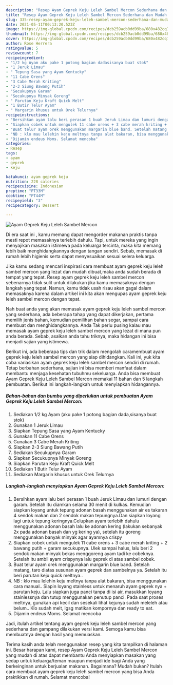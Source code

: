 ```yaml
---
description: "Resep Ayam Geprek Keju Leleh Sambel Mercon Sederhana dan Mudah Dibuat"
title: "Resep Ayam Geprek Keju Leleh Sambel Mercon Sederhana dan Mudah Dibuat"
slug: 335-resep-ayam-geprek-keju-leleh-sambel-mercon-sederhana-dan-mudah-dibuat
date: 2021-05-11T00:13:20.523Z
image: https://img-global.cpcdn.com/recipes/dcb259acb0dd99ba/680x482cq70/ayam-geprek-keju-leleh-sambel-mercon-foto-resep-utama.jpg
thumbnail: https://img-global.cpcdn.com/recipes/dcb259acb0dd99ba/680x482cq70/ayam-geprek-keju-leleh-sambel-mercon-foto-resep-utama.jpg
cover: https://img-global.cpcdn.com/recipes/dcb259acb0dd99ba/680x482cq70/ayam-geprek-keju-leleh-sambel-mercon-foto-resep-utama.jpg
author: Rose Herrera
ratingvalue: 5
reviewcount: 7
recipeingredient:
- "1/2 kg Ayam aku pake 1 potong bagian dadasisanya buat stok"
- "1 Jeruk Limau"
- " Tepung Sasa yang Ayam Kentucky"
- "11 Cabe Orens"
- "3 Cabe Merah Kriting"
- "2-3 Siung Bawang Putih"
- "Secukupnya Garam"
- "Secukupnya Minyak Goreng"
- " Parutan Keju Kraft Quick Melt"
- "1 Butir Telur Ayam"
- " Margarin khusus untuk Orek Telurnya"
recipeinstructions:
- "Bersihkan ayam lalu beri perasan 1 buah Jeruk Limau dan lumuri dengan garam. Setelah itu diamkan selama 30 menit di kulkas. Kemudian siapkan loyang untuk tepung adonan basah menggunakan air es takaran 4 sendok makan dan 2 sendok makan tepungnya.Dan siapkan loyang lagi untuk tepung keringnya.Celupkan ayam terlebih dahulu menggunakan adonan basah lalu ke adonan kering (lakukan sebanyak 2x pada adonan basah dan yg kering ya), setelah itu goreng menggunakan banyak minyak agar ayamnya crispy"
- "Siapkan cobek untuk mengulek 11 cabe orens + 3 cabe merah kriting + 2 bawang putih + garam secukupnya. Ulek sampai halus, lalu beri 2 sendok makan minyak bekas menggoreng ayam tadi ke cobeknya. Setelah itu ambil ayam crispynya lalu geprek di atas sambel cobek."
- "Buat telur ayam orek menggunakan margarin blue band. Setelah matang, taro diatas susunan ayam geprek dan sambelnya ya. Setelah itu beri parutan keju quick meltnya.."
- "NB : klo mau lelehin keju meltnya tanpa alat bakaran, bisa menggunakan cara manual.. Siapin loyang stainless untuk menaruh ayam geprek nya + parutan keju. Lalu siapkan juga panci tanpa di isi air, masukkan loyang stainlessnya dan tutup menggunakan penutup panci. Pada saat proses meltnya, gunakan api kecil dan sesekali lihat kejunya sudah meleleh atau belum.. Klo sudah melt, lgsg matikan kompornya dan ready to eat."
- "Dijamin endeus Moms. Selamat mencoba"
categories:
- Resep
tags:
- ayam
- geprek
- keju

katakunci: ayam geprek keju 
nutrition: 228 calories
recipecuisine: Indonesian
preptime: "PT33M"
cooktime: "PT44M"
recipeyield: "3"
recipecategory: Dessert

---
```



![Ayam Geprek Keju Leleh Sambel Mercon](https://img-global.cpcdn.com/recipes/dcb259acb0dd99ba/680x482cq70/ayam-geprek-keju-leleh-sambel-mercon-foto-resep-utama.jpg)

Di era  saat ini , kamu memang dapat mengorder makanan praktis tanpa mesti repot memasaknya terlebih dahulu. Tapi, untuk mereka yang ingin menyajikan masakan istimewa pada keluarga tercinta, maka kita memang lebih baik menghidangkannya dengan tangan sendiri. Sebab, memasak di rumah lebih higienis serta dapat menyesuaikan sesuai selera keluarga.

Jika kamu sedang mencari inspirasi cara membuat ayam geprek keju leleh sambel mercon yang lezat dan mudah dibuat,maka anda sudah berada di tempat yang tepat. Resep ayam geprek keju leleh sambel mercon  sebenarnya tidak sulit untuk dilakukan jika kamu memasaknya dengan langkah yang tepat. Namun, kamu tidak usah risau akan gagal dalam memasaknya 
karena dalam artikel ini kita akan mengupas ayam geprek keju leleh sambel mercon dengan tepat.  



Nah buat anda yang akan memasak ayam geprek keju leleh sambel mercon yang sederhana, ada beberapa tahap yang dapat dikerjakan, pertama memilih jenis bahan, kemudian pemilihan bahan segar, sampai cara membuat dan menghidangkannya. Anda Tak perlu pusing kalau mau memasak ayam geprek keju leleh sambel mercon yang lezat di mana pun anda berada. Sebab, asalkan anda  tahu triknya, maka hidangan ini bisa menjadi sajian yang istimewa.

Berikut ini, ada beberapa tips dan trik dalam mengolah caramembuat ayam geprek keju leleh sambel mercon yang siap dihidangkan. Kali ini, yuk kita coba variasikan ayam geprek keju leleh sambel mercon sendiri di rumah. Tetap berbahan sederhana, sajian ini bisa memberi manfaat dalam membantu menjaga kesehatan tubuhmu sekeluarga. Anda bisa membuat Ayam Geprek Keju Leleh Sambel Mercon memakai 11 bahan dan 5 langkah pembuatan. Berikut ini langkah-langkah untuk menyiapkan hidangannya.

<!--inarticleads1-->

##### Bahan-bahan dan bumbu yang diperlukan untuk pembuatan Ayam Geprek Keju Leleh Sambel Mercon:

1. Sediakan 1/2 kg Ayam (aku pake 1 potong bagian dada,sisanya buat stok)
1. Gunakan 1 Jeruk Limau
1. Siapkan  Tepung Sasa yang Ayam Kentucky
1. Gunakan 11 Cabe Orens
1. Gunakan 3 Cabe Merah Kriting
1. Siapkan 2-3 Siung Bawang Putih
1. Sediakan Secukupnya Garam
1. Siapkan Secukupnya Minyak Goreng
1. Siapkan  Parutan Keju Kraft Quick Melt
1. Sediakan 1 Butir Telur Ayam
1. Sediakan  Margarin khusus untuk Orek Telurnya




<!--inarticleads2-->

##### Langkah-langkah menyiapkan Ayam Geprek Keju Leleh Sambel Mercon:

1. Bersihkan ayam lalu beri perasan 1 buah Jeruk Limau dan lumuri dengan garam. Setelah itu diamkan selama 30 menit di kulkas. Kemudian siapkan loyang untuk tepung adonan basah menggunakan air es takaran 4 sendok makan dan 2 sendok makan tepungnya.Dan siapkan loyang lagi untuk tepung keringnya.Celupkan ayam terlebih dahulu menggunakan adonan basah lalu ke adonan kering (lakukan sebanyak 2x pada adonan basah dan yg kering ya), setelah itu goreng menggunakan banyak minyak agar ayamnya crispy
1. Siapkan cobek untuk mengulek 11 cabe orens + 3 cabe merah kriting + 2 bawang putih + garam secukupnya. Ulek sampai halus, lalu beri 2 sendok makan minyak bekas menggoreng ayam tadi ke cobeknya. Setelah itu ambil ayam crispynya lalu geprek di atas sambel cobek.
1. Buat telur ayam orek menggunakan margarin blue band. Setelah matang, taro diatas susunan ayam geprek dan sambelnya ya. Setelah itu beri parutan keju quick meltnya..
1. NB : klo mau lelehin keju meltnya tanpa alat bakaran, bisa menggunakan cara manual.. Siapin loyang stainless untuk menaruh ayam geprek nya + parutan keju. Lalu siapkan juga panci tanpa di isi air, masukkan loyang stainlessnya dan tutup menggunakan penutup panci. Pada saat proses meltnya, gunakan api kecil dan sesekali lihat kejunya sudah meleleh atau belum.. Klo sudah melt, lgsg matikan kompornya dan ready to eat.
1. Dijamin endeus Moms. Selamat mencoba




Jadi, itulah artikel tentang  ayam geprek keju leleh sambel mercon  yang sederhana dan gampang dilakukan versi kami. Semoga kamu bisa membuatnya dengan hasil yang memuaskan. 

Terima kasih anda telah menggunakan resep yang kita tampilkan di halaman ini. Besar harapan kami, resep  Ayam Geprek Keju Leleh Sambel Mercon yang mudah di atas dapat membantu Anda menyiapkan masakan yang sedap untuk keluarga/teman maupun menjadi ide bagi Anda yang berkeinginan untuk berjualan makanan. Bagaimana? Mudah bukan? Itulah cara membuat ayam geprek keju leleh sambel mercon yang bisa Anda praktikkan di rumah. Selamat mencoba!

